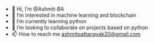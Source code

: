 - 👋 Hi, I’m @Ashmit-BA
- 👀 I’m interested in machine learning and blockchain
- 🌱 I’m currently learning python
- 💞️ I’m looking to collaborate on projects based on python
- 📫 How to reach me ashmitpattanayak20@gmail.com

<!---
Ashmit-BA/Ashmit-BA is a ✨ special ✨ repository because its `README.md` (this file) appears on your GitHub profile.
You can click the Preview link to take a look at your changes.
--->
